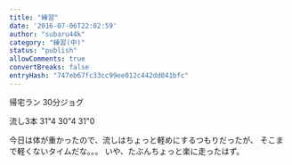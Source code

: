 ```yaml
---
title: "練習"
date: '2016-07-06T22:02:59'
author: "subaru44k"
category: "練習(中)"
status: "publish"
allowComments: true
convertBreaks: false
entryHash: "747eb67fc33cc99ee012c442dd041bfc"
---
```

帰宅ラン
30分ジョグ

流し3本
31"4
30"4
31"0

今日は体が重かったので、流しはちょっと軽めにするつもりだったが、
そこまで軽くないタイムだな。。。
いや、たぶんちょっと楽に走ったはず。
